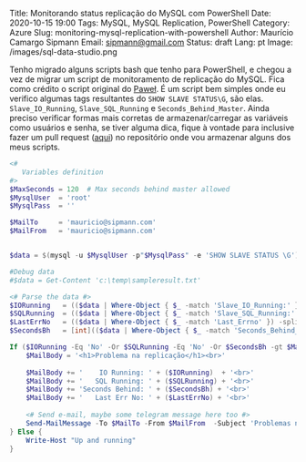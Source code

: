 Title: Monitorando status replicação do MySQL com PowerShell
Date: 2020-10-15 19:00
Tags: MySQL, MySQL Replication, PowerShell
Category: Azure 
Slug: monitoring-mysql-replication-with-powershell
Author: Maurício Camargo Sipmann
Email: sipmann@gmail.com
Status: draft
Lang: pt
Image: /images/sql-data-studio.png

Tenho migrado alguns scripts bash que tenho para PowerShell, e chegou a vez de migrar um script de monitoramento de replicação do MySQL. Fica como crédito o script original do [Paweł](https://handyman.dulare.com/mysql-replication-status-alerts-with-bash-script/). É um script bem simples onde eu verifico algumas tags resultantes do `SHOW SLAVE STATUS\G`, são elas. `Slave_IO_Running`, `Slave_SQL_Running` e `Seconds_Behind_Master`. Ainda preciso verificar formas mais corretas de armazenar/carregar as variáveis como usuários e senha, se tiver alguma dica, fique à vontade para inclusive fazer um pull request ([aqui](https://github.com/sipmann/PowerShellScripts)) no repositório onde vou armazenar alguns dos meus scripts.

```powershell
<#
   Variables definition
#>
$MaxSeconds = 120  # Max seconds behind master allowed
$MysqlUser  = 'root'
$MysqlPass  = ''

$MailTo     = 'mauricio@sipmann.com'
$MailFrom   = 'mauricio@sipmann.com'


$data = $(mysql -u $MysqlUser -p"$MysqlPass" -e 'SHOW SLAVE STATUS \G')

#Debug data
#$data = Get-Content 'c:\temp\sampleresult.txt'

<# Parse the data #>
$IORunning   = (($data | Where-Object { $_ -match 'Slave_IO_Running:' }) -split '\s+')[2]
$SQLRunning  = (($data | Where-Object { $_ -match 'Slave_SQL_Running:' }) -split '\s+')[2]
$LastErrNo   = (($data | Where-Object { $_ -match 'Last_Errno' }) -split '\s+')[2]
$SecondsBh   = [int](($data | Where-Object { $_ -match 'Seconds_Behind_Master' }) -split '\s+')[2]

If ($IORunning -Eq 'No' -Or $SQLRunning -Eq 'No' -Or $SecondsBh -gt $MaxSeconds) {
	$MailBody = '<h1>Problema na replicação</h1><br>'
	
	$MailBody += '    IO Running: ' + ($IORunning)  + '<br>'
	$MailBody += '   SQL Running: ' + ($SQLRunning) + '<br>'
	$MailBody += 'Seconds Behind: ' + ($SecondsBh) + '<br>'
	$MailBody += '   Last Err No: ' + ($LastErrNo) + '<br>'
	
	<# Send e-mail, maybe some telegram message here too #>
	Send-MailMessage -To $MailTo -From $MailFrom  -Subject 'Problemas na replicação' -bodyAsHtml $MailBody -Credential (Get-Credential) -SmtpServer 'smtp.office365.com' -Port 587 -UseSsl
} Else {
    Write-Host "Up and running"
}
```